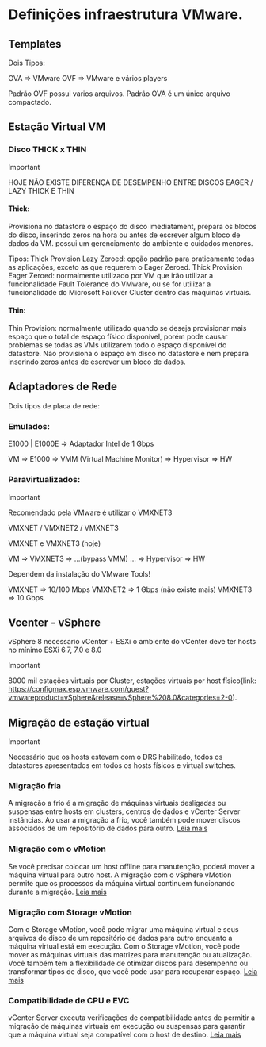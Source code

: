 # Definições infraestrutura VMware.

## Templates

Dois Tipos:

OVA => VMware
OVF => VMware e vários players

Padrão OVF possui varios arquivos.
Padrão OVA é um único arquivo compactado.


## Estação Virtual VM

 ### Disco THICK x THIN

>[!IMPORTANT]
>HOJE NÃO EXISTE DIFERENÇA DE DESEMPENHO ENTRE DISCOS EAGER / LAZY THICK E THIN

#### Thick:

Provisiona no datastore o espaço do disco imediatament, prepara os blocos do disco, inserindo zeros na hora ou antes de escrever algum bloco de dados da VM.
possui um gerenciamento do ambiente e cuidados menores.

Tipos:
Thick Provision Lazy Zeroed: opção padrão para praticamente todas as aplicações, exceto as que requerem o Eager Zeroed.
Thick Provision Eager Zeroed: normalmente utilizado por VM que irão utilizar a funcionalidade Fault Tolerance do VMware, ou se for utilizar a funcionalidade do Microsoft Failover Cluster dentro das máquinas virtuais.

#### Thin: 

Thin Provision: normalmente utilizado quando se deseja provisionar mais espaço que o total de espaço físico disponível, porém pode causar problemas se todas as VMs utilizarem todo o espaço disponível do datastore.
Não provisiona o espaço em disco no datastore e nem prepara inserindo zeros antes de escrever um bloco de dados.

## Adaptadores de Rede

Dois tipos de placa de rede:

### Emulados:

E1000 | E1000E	=> Adaptador Intel de 1 Gbps

VM => E1000 =>  VMM (Virtual Machine Monitor)  => Hypervisor => HW

### Paravirtualizados:

>[!IMPORTANT]
>Recomendado pela VMware é utilizar o VMXNET3

VMXNET / VMXNET2 / VMXNET3

VMXNET e VMXNET3 (hoje)

VM => VMXNET3 => …(bypass VMM) … =>  Hypervisor => HW

Dependem da instalação do VMware Tools!

VMXNET	=> 10/100 Mbps
VMXNET2	=> 1 Gbps (não existe mais)
VMXNET3	=> 10 Gbps


## Vcenter - vSphere
vSphere 8 necessario vCenter + ESXi o ambiente do vCenter deve ter hosts no mínimo ESXi 6.7, 7.0 e 8.0

>[!IMPORTANT]
>8000 mil estações virtuais por Cluster, estações virtuais por host físico(link: https://configmax.esp.vmware.com/guest?vmwareproduct=vSphere&release=vSphere%208.0&categories=2-0).

## Migração de estação virtual

>[!IMPORTANT]
>Necessário que os hosts estevam com o DRS habilitado, todos os datastores apresentados em todos os hosts físicos e virtual switches.

### Migração fria
A migração a frio é a migração de máquinas virtuais desligadas ou suspensas entre hosts em clusters, centros de dados e vCenter Server instâncias. Ao usar a migração a frio, você também pode mover discos associados de um repositório de dados para outro. [Leia mais](https://docs.vmware.com/br/VMware-vSphere/7.0/com.vmware.vsphere.vcenterhost.doc/GUID-98C18721-A4B0-4BD2-96BF-1BBC29391B3E.html)

### Migração com o vMotion
Se você precisar colocar um host offline para manutenção, poderá mover a máquina virtual para outro host. A migração com o vSphere vMotion permite que os processos da máquina virtual continuem funcionando durante a migração. [Leia mais](https://docs.vmware.com/br/VMware-vSphere/7.0/com.vmware.vsphere.vcenterhost.doc/GUID-D19EA1CB-5222-49F9-A002-4F8692B92D63.html)

### Migração com Storage vMotion
Com o Storage vMotion, você pode migrar uma máquina virtual e seus arquivos de disco de um repositório de dados para outro enquanto a máquina virtual está em execução. Com o Storage vMotion, você pode mover as máquinas virtuais das matrizes para manutenção ou atualização. Você também tem a flexibilidade de otimizar discos para desempenho ou transformar tipos de disco, que você pode usar para recuperar espaço. [Leia mais](https://docs.vmware.com/br/VMware-vSphere/7.0/com.vmware.vsphere.vcenterhost.doc/GUID-AB266895-BAA4-4BF3-894E-47F99DC7B77F.html)

### Compatibilidade de CPU e EVC
vCenter Server executa verificações de compatibilidade antes de permitir a migração de máquinas virtuais em execução ou suspensas para garantir que a máquina virtual seja compatível com o host de destino. [Leia mais](https://docs.vmware.com/br/VMware-vSphere/7.0/com.vmware.vsphere.vcenterhost.doc/GUID-03E7E5F9-06D9-463F-A64F-D4EC20DAF22E.html)